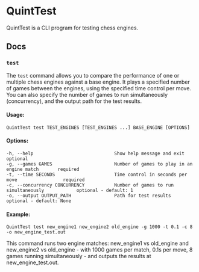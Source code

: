# QuintTest
QuintTest is a CLI program for testing chess engines.

## Docs
### `test`
The `test` command allows you to compare the performance of one or multiple chess engines against a base engine. It plays a specified number of games between the engines, using the specified time control per move. You can also specify the number of games to run simultaneously (concurrency), and the output path for the test results.

#### Usage:
```QuintTest test TEST_ENGINES [TEST_ENGINES ...] BASE_ENGINE [OPTIONS]```

#### Options:
```
-h, --help                              Show help message and exit                       optional
-g, --games GAMES                       Number of games to play in an engine match       required
-t, --time SECONDS                      Time control in seconds per move                 required
-c, --concurrency CONCURRENCY           Number of games to run simultaneously            optional - default: 1
-o, --output OUTPUT_PATH                Path for test results                            optional - default: None
```

#### Example:
```QuintTest test new_engine1 new_engine2 old_engine -g 1000 -t 0.1 -c 8 -o new_engine_test.out```

This command runs two engine matches: new_engine1 vs old_engine and new_engine2 vs old_engine - with 1000 games per match, 0.1s per move, 8 games running simultaneously - and outputs the results at new_engine_test.out.
